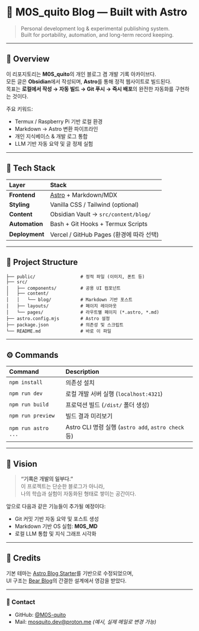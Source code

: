 # 🚀 M0S_quito Blog — Built with Astro  

> Personal development log & experimental publishing system.  
> Built for portability, automation, and long-term record keeping.

---

## 🧩 Overview  

이 리포지토리는 **M0S_quito**의 개인 블로그 겸 개발 기록 아카이브다.  
모든 글은 **Obsidian**에서 작성되며, **Astro**를 통해 정적 웹사이트로 빌드된다.  
목표는 **로컬에서 작성 → 자동 빌드 → Git 푸시 → 즉시 배포**의 완전한 자동화를 구현하는 것이다.  

주요 키워드:  
- Termux / Raspberry Pi 기반 로컬 환경  
- Markdown → Astro 변환 파이프라인  
- 개인 지식베이스 & 개발 로그 통합  
- LLM 기반 자동 요약 및 글 정제 실험  

---

## 🧠 Tech Stack  

| Layer | Stack |
| :---- | :---- |
| **Frontend** | [Astro](https://astro.build/) + Markdown/MDX |
| **Styling** | Vanilla CSS / Tailwind (optional) |
| **Content** | Obsidian Vault → `src/content/blog/` |
| **Automation** | Bash + Git Hooks + Termux Scripts |
| **Deployment** | Vercel / GitHub Pages (환경에 따라 선택) |

---

## 📂 Project Structure  

```text
├── public/                 # 정적 파일 (이미지, 폰트 등)
├── src/
│   ├── components/         # 공용 UI 컴포넌트
│   ├── content/
│   │   └── blog/           # Markdown 기반 포스트
│   ├── layouts/            # 페이지 레이아웃
│   └── pages/              # 라우트별 페이지 (*.astro, *.md)
├── astro.config.mjs        # Astro 설정
├── package.json            # 의존성 및 스크립트
└── README.md               # 바로 이 파일
```

---

## ⚙️ Commands  

| Command | Description |
| :------- | :----------- |
| `npm install` | 의존성 설치 |
| `npm run dev` | 로컬 개발 서버 실행 (`localhost:4321`) |
| `npm run build` | 프로덕션 빌드 (`/dist/` 폴더 생성) |
| `npm run preview` | 빌드 결과 미리보기 |
| `npm run astro ...` | Astro CLI 명령 실행 (`astro add`, `astro check` 등) |

---

## 🧭 Vision  

> **“기록은 개발의 일부다.”**  
> 이 프로젝트는 단순한 블로그가 아니라,  
> 나의 학습과 실험이 자동화된 형태로 쌓이는 공간이다.  

앞으로 다음과 같은 기능들이 추가될 예정이다:
- Git 커밋 기반 자동 요약 및 포스트 생성  
- Markdown 기반 OS 실험: **M0S_MD**  
- 로컬 LLM 통합 및 지식 그래프 시각화  

---

## 🧾 Credits  

기본 테마는 [Astro Blog Starter](https://astro.build/themes/details/astro-blog/)를 기반으로 수정되었으며,  
UI 구조는 [Bear Blog](https://github.com/HermanMartinus/bearblog/)의 간결한 설계에서 영감을 받았다.  

---

### 💬 Contact  
- GitHub: [@M0S-quito](https://github.com/M0S-quito)  
- Mail: mosquito.dev@proton.me *(예시, 실제 메일로 변경 가능)*  
